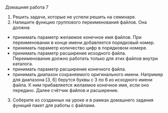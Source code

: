 Домашняя работа 7

1. Решить задачи, которые не успели решить на семинаре.
2. Напишите функцию группового переименования файлов. Она должна:
- принимать параметр желаемое конечное имя файлов. При переименовании в конце имени добавляется порядковый номер.
- принимать параметр количество цифр в порядковом номере.
- принимать параметр расширение исходного файла. Переименование должно работать только для этих файлов внутри каталога.
- принимать параметр расширение конечного файла.
- принимать диапазон сохраняемого оригинального имени. Например для диапазона [3, 6] берутся буквы с 3 по 6 из исходного имени файла. К ним прибавляется желаемое конечное имя, если оно передано. Далее счётчик файлов и расширение.
3. Соберите из созданных на уроке и в рамках домашнего задания функций пакет для работы с файлами.